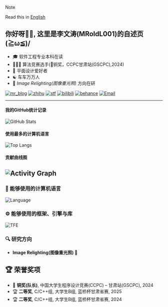 > [!NOTE]
> Read this in [English](README.md)

## 你好呀👋🏻, 这里是李文涛(MRoldL001)的自述页(≧ω≦)/

- 🎓 软件工程专业本科在读
- 👨🏻‍💻 算法竞赛选手(🥉铜奖，CCPC甘肃站(GSCPC),2024)
- 🎨 平面设计爱好者
- ☯️ 车车万万人
- 🔬 *Image Relighting(图像重光照)* 方向在研

[![mr_blog](https://img.shields.io/badge/----MR__Blog-268785?style=flat-square&logo=wordpress&logoColor=ffffff)](http://www.mroldl001.top) [![zhihu](https://img.shields.io/badge/知乎-0084FF?style=flat-square&logo=zhihu&logoColor=ffffff)](https://www.zhihu.com/people/mroldl001)
[![stf](https://img.shields.io/badge/StackOverflow-FE7A16?style=flat-square&logo=stackoverflow&logoColor=ffffff)](https://stackoverflow.com/users/24539719/mroldl001) [![bilibili](https://img.shields.io/badge/哔哩哔哩-00A1D6?style=flat-square&logo=bilibili&logoColor=ffffff)](https://space.bilibili.com/244751581) [![behance](https://img.shields.io/badge/Behance-1769FF?style=flat-square&logo=behance&logoColor=ffffff)](https://www.behance.net/mroldl001)
[![Email](https://img.shields.io/badge/电子邮件-D0104C?style=flat-square&logo=Mail.Ru&logoColor=ffffff)](mailto:kirakira@mroldl001.top)
 
---
#### 我的GitHub统计记录
![GitHub Stats](https://github-readme-stats.vercel.app/api?username=MRoldL001&show_icons=true&theme=shadow_green&v=2)
#### 使用最多的计算机语言
![Top Langs](https://github-readme-stats.vercel.app/api/top-langs/?username=MRoldL001&layout=compact&theme=shadow_green&v=2)
#### 贡献曲线图
![Activity Graph](https://github-readme-activity-graph.vercel.app/graph?username=MRoldL001&theme=github-light)
---
### 🧰 能够使用的计算机语言
![Language](https://skillicons.dev/icons?i=c,cpp,kotlin,python,html,css,javascript&theme=light)

### ⚙️ 能够使用的框架、引擎与库
![TFE](https://skillicons.dev/icons?i=godot,spring,pytorch&theme=light)

### 🔍 研究方向
- **Image Relighting(图像重光照) 🌇**

## 🏆 荣誉奖项
- 🥉 **铜奖(队长)**, 中国大学生程序设计竞赛(CCPC) – 甘肃站(GSCPC), 2024
- 🏆 **二等奖**, C/C++组, 大学生B组, 蓝桥杯甘肃省赛, 2025
- 🏆 **二等奖**, C/C++组, 大学生B组, 蓝桥杯甘肃省赛, 2024

